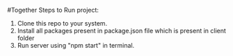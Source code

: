 #Together
Steps to Run project:

1. Clone this repo to your system.
2. Install all packages present in package.json file which is present in client folder
3. Run server using "npm start" in terminal.
